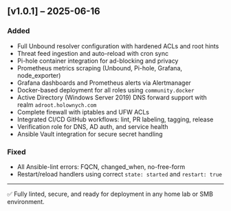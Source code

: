 ## [v1.0.1] – 2025-06-16

### Added
- Full Unbound resolver configuration with hardened ACLs and root hints
- Threat feed ingestion and auto-reload with cron sync
- Pi-hole container integration for ad-blocking and privacy
- Prometheus metrics scraping (Unbound, Pi-hole, Grafana, node_exporter)
- Grafana dashboards and Prometheus alerts via Alertmanager
- Docker-based deployment for all roles using `community.docker`
- Active Directory (Windows Server 2019) DNS forward support with realm `adroot.holownych.com`
- Complete firewall with iptables and UFW ACLs
- Integrated CI/CD GitHub workflows: lint, PR labeling, tagging, release
- Verification role for DNS, AD auth, and service health
- Ansible Vault integration for secure secret handling

### Fixed
- All Ansible-lint errors: FQCN, changed_when, no-free-form
- Restart/reload handlers using correct `state: started` and `restart: true`

---

✅ Fully linted, secure, and ready for deployment in any home lab or SMB environment.
